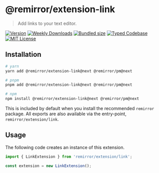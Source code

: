 # @remirror/extension-link

> Add links to your text editor.

[![Version][version]][npm] [![Weekly Downloads][downloads-badge]][npm] [![Bundled size][size-badge]][size] [![Typed Codebase][typescript]](#) [![MIT License][license]](#)

[version]: https://flat.badgen.net/npm/v/@remirror/extension-link/next
[npm]: https://npmjs.com/package/@remirror/extension-link/v/next
[license]: https://flat.badgen.net/badge/license/MIT/purple
[size]: https://bundlephobia.com/result?p=@remirror/extension-link@next
[size-badge]: https://flat.badgen.net/bundlephobia/minzip/@remirror/extension-link
[typescript]: https://flat.badgen.net/badge/icon/TypeScript?icon=typescript&label
[downloads-badge]: https://badgen.net/npm/dw/@remirror/extension-link/red?icon=npm

## Installation

```bash
# yarn
yarn add @remirror/extension-link@next @remirror/pm@next

# pnpm
pnpm add @remirror/extension-link@next @remirror/pm@next

# npm
npm install @remirror/extension-link@next @remirror/pm@next
```

This is included by default when you install the recommended `remirror` package. All exports are also available via the entry-point, `remirror/extension/link`.

## Usage

The following code creates an instance of this extension.

```ts
import { LinkExtension } from 'remirror/extension/link';

const extension = new LinkExtension();
```
